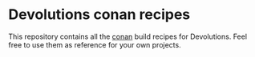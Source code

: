 # Devolutions conan recipes

This repository contains all the [conan](https://conan.io/) build recipes for Devolutions. Feel free to use them as reference for your own projects.
